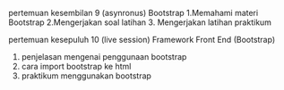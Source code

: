 pertemuan kesembilan 9 (asynronus) Bootstrap
1.Memahami materi Bootstrap
2.Mengerjakan soal latihan
3. Mengerjakan latihan praktikum

pertemuan kesepuluh 10 (live session) Framework Front End (Bootstrap)
1. penjelasan mengenai penggunaan bootstrap
2. cara import bootstrap ke html
3. praktikum menggunakan bootstrap
